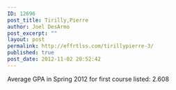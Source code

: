 ```yaml
---
ID: 12696
post_title: Tirilly,Pierre
author: Joel DesArmo
post_excerpt: ""
layout: post
permalink: http://effrtlss.com/tirillypierre-3/
published: true
post_date: 2012-11-02 20:52:42
---
```

<p>Average GPA in Spring 2012 for first course listed: 2.608</p>